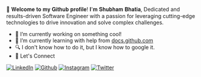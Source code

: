 👋 𝐖𝐞𝐥𝐜𝐨𝐦𝐞 𝐭𝐨 𝐦𝐲 𝐆𝐢𝐭𝐡𝐮𝐛 𝐩𝐫𝐨𝐟𝐢𝐥𝐞! 𝐈'𝐦 𝐒𝐡𝐮𝐛𝐡𝐚𝐦 𝐁𝐡𝐚𝐭𝐢𝐚, Dedicated and results-driven Software Engineer with a passion for leveraging cutting-edge technologies to drive innovation and solve complex challenges.
- 🔭 I’m currently working on something cool!
- 🌱 I’m currently learning with help from [docs.github.com](https://docs.github.com/en)
- 🔍 I don't know how to do it, but I know how to google it.
- 🔗 Let's Connect


[<img target="_blank" src="https://img.icons8.com/bubbles/100/000000/linkedin.png" title="LinkedIn">](https://www.linkedin.com/in/shubhambhatia2103/) [<img target="_blank" src="https://img.icons8.com/bubbles/100/000000/github.png" title="Github">](https://github.com/shubhambhatia2103) [<img target="_blank" src="https://img.icons8.com/bubbles/100/000000/instagram-new.png" title="Instagram">](https://instagram.com/6eingshubham) [<img target="_blank" src="https://img.icons8.com/bubbles/100/000000/twitter-squared.png" title="Twitter">](https://twitter.com/whoodattboyy)


<!--
**shubhambhatia2103/shubhambhatia2103** is a ✨ _special_ ✨ repository because its `README.md` (this file) appears on your GitHub profile.

Here are some ideas to get you started:


- 👯 I’m looking to collaborate on ...
- 🤔 I’m looking for help with ...
- 💬 Ask me about ...
- 📫 How to reach me: ...
- 😄 Pronouns: ...
- ⚡ Fun fact: ...
- ⚡ Fact that there isn't any fun around here and that makes it fun
-->
